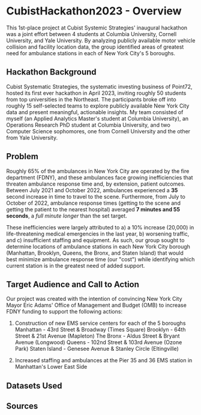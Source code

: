 # CubistHackathon2023 - Overview
This 1st-place project at Cubist Systemic Strategies' inaugural hackathon was a joint effort between 4 students at Columbia University, Cornell University, and Yale University. By analyzing publicly available motor vehicle collision and facility location data, the group identified areas of greatest need for ambulance stations in each of New York City's 5 boroughs.

## Hackathon Background
Cubist Systematic Strategies, the systematic investing business of Point72, hosted its first ever hackathon in April 2023, inviting roughly 50 students from top universities in the Northeast. The participants broke off into roughly 15 self-selected teams to explore publicly available New York City data and present meaningful, actionable insights. My team consisted of myself (an Applied Analytics Master's student at Columbia University), an Operations Research PhD student at Columbia University, and two Computer Science sophomores, one from Cornell University and the other from Yale University. 

## Problem
Roughly 65% of the ambulances in New York City are operated by the fire department (FDNY), and these ambulances face growing inefficiencies that threaten ambulance response time and, by extension, patient outcomes. Between July 2021 and October 2022, ambulances experienced a **35** second increase in time to travel to the scene. Furthermore, from July to October of 2022, ambulance response times (getting to the scene and getting the patient to the nearest hospital) averaged **7 minutes and 55 seconds**, a *full minute longer* than the set target.

These inefficiencies were largely attributed to a) a 10% increase (20,000) in life-threatening medical emergencies in the last year, b) worsening traffic, and c) insufficient staffing and equipment. As such, our group sought to determine locations of ambulance stations in each New York City borough (Manhattan, Brooklyn, Queens, the Bronx, and Staten Island) that would best minimize ambulance response time (our "cost") while identifying which current station is in the greatest need of added support.


## Target Audience and Call to Action
Our project was created with the intention of convincing New York City Mayor Eric Adams' Office of Management and Budget (OMB) to increase FDNY funding to support the following actions:
1. Construction of new EMS service centers for each of the 5 boroughs
Manhattan - 43rd Street & Broadway (Times Square)
Brooklyn - 64th Street & 21st Avenue (Mapleton)
The Bronx - Aldus Street & Bryant Avenue (Longwood)
Queens - 102nd Street & 103rd Avenue (Ozone Park)
Staten Island - Genesee Avenue & Stanley Circle (Eltingville)

2. Increased staffing and ambulances at the Pier 35 and 36 EMS station in Manhattan's Lower East Side


## Datasets Used

## Sources

